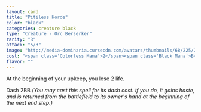 ```yaml
---
layout: card
title: "Pitiless Horde"
color: "black"
categories: creature black
type: "Creature - Orc Berserker"
rarity: "R"
attack: "5/3"
image: "http://media-dominaria.cursecdn.com/avatars/thumbnails/68/225/200/283/635616662236979795.png"
cost: "<span class='Colorless Mana'>2</span><span class='Black Mana'>B</span>"
flavor: ""
---
```


At the beginning of your upkeep, you lose 2 life.

Dash <span class="Colorless Mana">2</span><span class="Black Mana">B</span><span class="Black Mana">B</span> <em>(You may cast this spell for its dash cost. If you do, it gains haste, and is returned from the battlefield to its owner's hand at the beginning of the next end step.)</em>
